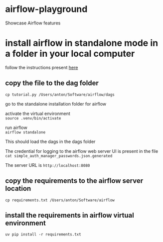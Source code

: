 # airflow-playground
Showcase Airflow features


# install airflow in standalone mode in a folder in your local computer
follow the instructions present [here](https://airflow.apache.org/docs/apache-airflow/stable/start.html)   

## copy the file to the dag folder

`cp tutorial.py /Users/anton/Software/airflow/dags`

go to the standalone installation folder for airflow

activate the virtual environment  
`source .venv/bin/activate`  

run airflow  
`airflow standalone`  

This should load the dags in the dags folder  

The credential for logging to the airflow web server UI is present in the file  
`cat simple_auth_manager_passwords.json.generated`  

The server URL is 
`http://localhost:8080`  


## copy the requirements to the airflow server location   
`cp requirements.txt /Users/anton/Software/airflow`

## install the requirements in airflow virtual environment  
`uv pip install -r requirements.txt`



